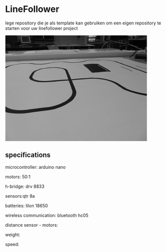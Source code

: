 # LineFollower

lege repository die je als template kan gebruiken om een eigen repository te starten voor uw linefollower project

![A description of my image](images/empty.png)

  
## specifications

microcontroller: arduino nano

motors: 50:1

h-bridge: drv 8833

sensors:qtr 8a

batteries: lilon 18650

wireless communication: bluetooth hc05

distance sensor - motors:

weight:

speed: 

